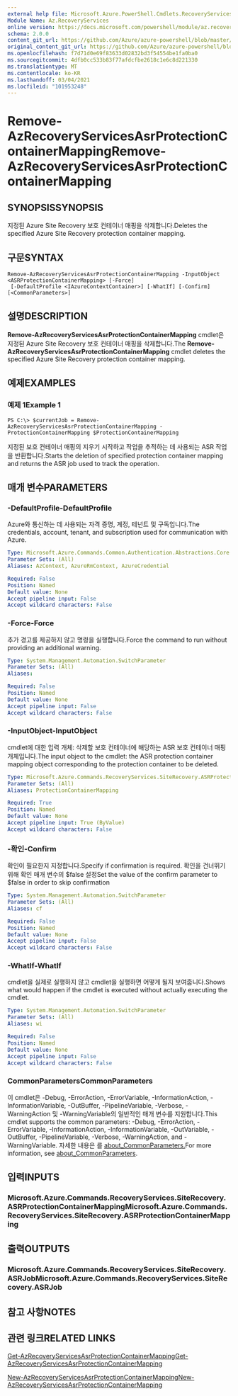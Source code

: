 ```yaml
---
external help file: Microsoft.Azure.PowerShell.Cmdlets.RecoveryServices.SiteRecovery.dll-Help.xml
Module Name: Az.RecoveryServices
online version: https://docs.microsoft.com/powershell/module/az.recoveryservices/remove-azrecoveryservicesasrprotectioncontainermapping
schema: 2.0.0
content_git_url: https://github.com/Azure/azure-powershell/blob/master/src/RecoveryServices/RecoveryServices/help/Remove-AzRecoveryServicesAsrProtectionContainerMapping.md
original_content_git_url: https://github.com/Azure/azure-powershell/blob/master/src/RecoveryServices/RecoveryServices/help/Remove-AzRecoveryServicesAsrProtectionContainerMapping.md
ms.openlocfilehash: f7d71d0e69f83633d02832bd3f54554be1fa0ba0
ms.sourcegitcommit: 4dfb0cc533b83f77afdcfbe2618c1e6c8d221330
ms.translationtype: MT
ms.contentlocale: ko-KR
ms.lasthandoff: 03/04/2021
ms.locfileid: "101953248"
---
```

# <span data-ttu-id="49228-101">Remove-AzRecoveryServicesAsrProtectionContainerMapping</span><span class="sxs-lookup"><span data-stu-id="49228-101">Remove-AzRecoveryServicesAsrProtectionContainerMapping</span></span>

## <span data-ttu-id="49228-102">SYNOPSIS</span><span class="sxs-lookup"><span data-stu-id="49228-102">SYNOPSIS</span></span>
<span data-ttu-id="49228-103">지정된 Azure Site Recovery 보호 컨테이너 매핑을 삭제합니다.</span><span class="sxs-lookup"><span data-stu-id="49228-103">Deletes the specified Azure Site Recovery protection container mapping.</span></span>

## <span data-ttu-id="49228-104">구문</span><span class="sxs-lookup"><span data-stu-id="49228-104">SYNTAX</span></span>

```
Remove-AzRecoveryServicesAsrProtectionContainerMapping -InputObject <ASRProtectionContainerMapping> [-Force]
 [-DefaultProfile <IAzureContextContainer>] [-WhatIf] [-Confirm] [<CommonParameters>]
```

## <span data-ttu-id="49228-105">설명</span><span class="sxs-lookup"><span data-stu-id="49228-105">DESCRIPTION</span></span>
<span data-ttu-id="49228-106">**Remove-AzRecoveryServicesAsrProtectionContainerMapping** cmdlet은 지정된 Azure Site Recovery 보호 컨테이너 매핑을 삭제합니다.</span><span class="sxs-lookup"><span data-stu-id="49228-106">The **Remove-AzRecoveryServicesAsrProtectionContainerMapping** cmdlet deletes the specified Azure Site Recovery protection container mapping.</span></span>

## <span data-ttu-id="49228-107">예제</span><span class="sxs-lookup"><span data-stu-id="49228-107">EXAMPLES</span></span>

### <span data-ttu-id="49228-108">예제 1</span><span class="sxs-lookup"><span data-stu-id="49228-108">Example 1</span></span>
```
PS C:\> $currentJob = Remove-AzRecoveryServicesAsrProtectionContainerMapping -ProtectionContainerMapping $ProtectionContainerMapping
```

<span data-ttu-id="49228-109">지정된 보호 컨테이너 매핑의 지우기 시작하고 작업을 추적하는 데 사용되는 ASR 작업을 반환합니다.</span><span class="sxs-lookup"><span data-stu-id="49228-109">Starts the deletion of specified protection container mapping and returns the ASR job used to track the operation.</span></span>

## <span data-ttu-id="49228-110">매개 변수</span><span class="sxs-lookup"><span data-stu-id="49228-110">PARAMETERS</span></span>

### <span data-ttu-id="49228-111">-DefaultProfile</span><span class="sxs-lookup"><span data-stu-id="49228-111">-DefaultProfile</span></span>
<span data-ttu-id="49228-112">Azure와 통신하는 데 사용되는 자격 증명, 계정, 테넌트 및 구독입니다.</span><span class="sxs-lookup"><span data-stu-id="49228-112">The credentials, account, tenant, and subscription used for communication with Azure.</span></span>


```yaml
Type: Microsoft.Azure.Commands.Common.Authentication.Abstractions.Core.IAzureContextContainer
Parameter Sets: (All)
Aliases: AzContext, AzureRmContext, AzureCredential

Required: False
Position: Named
Default value: None
Accept pipeline input: False
Accept wildcard characters: False
```

### <span data-ttu-id="49228-113">-Force</span><span class="sxs-lookup"><span data-stu-id="49228-113">-Force</span></span>
<span data-ttu-id="49228-114">추가 경고를 제공하지 않고 명령을 실행합니다.</span><span class="sxs-lookup"><span data-stu-id="49228-114">Force the command to run without providing an additional warning.</span></span>

```yaml
Type: System.Management.Automation.SwitchParameter
Parameter Sets: (All)
Aliases:

Required: False
Position: Named
Default value: None
Accept pipeline input: False
Accept wildcard characters: False
```

### <span data-ttu-id="49228-115">-InputObject</span><span class="sxs-lookup"><span data-stu-id="49228-115">-InputObject</span></span>
<span data-ttu-id="49228-116">cmdlet에 대한 입력 개체: 삭제할 보호 컨테이너에 해당하는 ASR 보호 컨테이너 매핑 개체입니다.</span><span class="sxs-lookup"><span data-stu-id="49228-116">The input object to the cmdlet: the ASR protection container mapping object corresponding to the protection container to be deleted.</span></span>

```yaml
Type: Microsoft.Azure.Commands.RecoveryServices.SiteRecovery.ASRProtectionContainerMapping
Parameter Sets: (All)
Aliases: ProtectionContainerMapping

Required: True
Position: Named
Default value: None
Accept pipeline input: True (ByValue)
Accept wildcard characters: False
```

### <span data-ttu-id="49228-117">-확인</span><span class="sxs-lookup"><span data-stu-id="49228-117">-Confirm</span></span>
<span data-ttu-id="49228-118">확인이 필요한지 지정합니다.</span><span class="sxs-lookup"><span data-stu-id="49228-118">Specify if confirmation is required.</span></span> <span data-ttu-id="49228-119">확인을 건너뛰기 위해 확인 매개 변수의 $false 설정</span><span class="sxs-lookup"><span data-stu-id="49228-119">Set the value of the confirm parameter to $false in order to skip confirmation</span></span>

```yaml
Type: System.Management.Automation.SwitchParameter
Parameter Sets: (All)
Aliases: cf

Required: False
Position: Named
Default value: None
Accept pipeline input: False
Accept wildcard characters: False
```

### <span data-ttu-id="49228-120">-WhatIf</span><span class="sxs-lookup"><span data-stu-id="49228-120">-WhatIf</span></span>
<span data-ttu-id="49228-121">cmdlet을 실제로 실행하지 않고 cmdlet을 실행하면 어떻게 될지 보여줍니다.</span><span class="sxs-lookup"><span data-stu-id="49228-121">Shows what would happen if the cmdlet is executed without actually executing the cmdlet.</span></span>

```yaml
Type: System.Management.Automation.SwitchParameter
Parameter Sets: (All)
Aliases: wi

Required: False
Position: Named
Default value: None
Accept pipeline input: False
Accept wildcard characters: False
```

### <span data-ttu-id="49228-122">CommonParameters</span><span class="sxs-lookup"><span data-stu-id="49228-122">CommonParameters</span></span>
<span data-ttu-id="49228-123">이 cmdlet은 -Debug, -ErrorAction, -ErrorVariable, -InformationAction, -InformationVariable, -OutBuffer, -PipelineVariable, -Verbose, -WarningAction 및 -WarningVariable의 일반적인 매개 변수를 지원합니다.</span><span class="sxs-lookup"><span data-stu-id="49228-123">This cmdlet supports the common parameters: -Debug, -ErrorAction, -ErrorVariable, -InformationAction, -InformationVariable, -OutVariable, -OutBuffer, -PipelineVariable, -Verbose, -WarningAction, and -WarningVariable.</span></span> <span data-ttu-id="49228-124">자세한 내용은 를 [about_CommonParameters.](http://go.microsoft.com/fwlink/?LinkID=113216)</span><span class="sxs-lookup"><span data-stu-id="49228-124">For more information, see [about_CommonParameters](http://go.microsoft.com/fwlink/?LinkID=113216).</span></span>

## <span data-ttu-id="49228-125">입력</span><span class="sxs-lookup"><span data-stu-id="49228-125">INPUTS</span></span>

### <span data-ttu-id="49228-126">Microsoft.Azure.Commands.RecoveryServices.SiteRecovery.ASRProtectionContainerMapping</span><span class="sxs-lookup"><span data-stu-id="49228-126">Microsoft.Azure.Commands.RecoveryServices.SiteRecovery.ASRProtectionContainerMapping</span></span>

## <span data-ttu-id="49228-127">출력</span><span class="sxs-lookup"><span data-stu-id="49228-127">OUTPUTS</span></span>

### <span data-ttu-id="49228-128">Microsoft.Azure.Commands.RecoveryServices.SiteRecovery.ASRJob</span><span class="sxs-lookup"><span data-stu-id="49228-128">Microsoft.Azure.Commands.RecoveryServices.SiteRecovery.ASRJob</span></span>

## <span data-ttu-id="49228-129">참고 사항</span><span class="sxs-lookup"><span data-stu-id="49228-129">NOTES</span></span>

## <span data-ttu-id="49228-130">관련 링크</span><span class="sxs-lookup"><span data-stu-id="49228-130">RELATED LINKS</span></span>

[<span data-ttu-id="49228-131">Get-AzRecoveryServicesAsrProtectionContainerMapping</span><span class="sxs-lookup"><span data-stu-id="49228-131">Get-AzRecoveryServicesAsrProtectionContainerMapping</span></span>](./Get-AzRecoveryServicesAsrProtectionContainerMapping.md)

[<span data-ttu-id="49228-132">New-AzRecoveryServicesAsrProtectionContainerMapping</span><span class="sxs-lookup"><span data-stu-id="49228-132">New-AzRecoveryServicesAsrProtectionContainerMapping</span></span>](./New-AzRecoveryServicesAsrProtectionContainerMapping.md)
